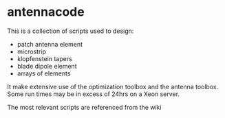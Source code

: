 # antennacode
This is a collection of scripts used to design:
- patch antenna element
- microstrip
- klopfenstein tapers
- blade dipole element
- arrays of elements

It make extensive use of the optimization toolbox and the antenna toolbox. 
Some run times may be in excess of 24hrs on a Xeon server.

The most relevant scripts are referenced from the wiki
